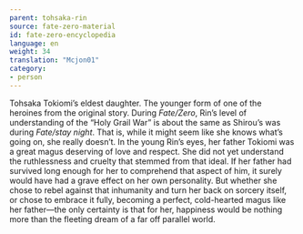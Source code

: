 ```yaml
---
parent: tohsaka-rin
source: fate-zero-material
id: fate-zero-encyclopedia
language: en
weight: 34
translation: "Mcjon01"
category:
- person
---
```


Tohsaka Tokiomi’s eldest daughter. The younger form of one of the heroines from the original story.
During *Fate/Zero*, Rin’s level of understanding of the “Holy Grail War” is about the same as Shirou’s was during *Fate/stay night*. That is, while it might seem like she knows what’s going on, she really doesn’t.
In the young Rin’s eyes, her father Tokiomi was a great magus deserving of love and respect. She did not yet understand the ruthlessness and cruelty that stemmed from that ideal. If her father had survived long enough for her to comprehend that aspect of him, it surely would have had a grave effect on her own personality. But whether she chose to rebel against that inhumanity and turn her back on sorcery itself, or chose to embrace it fully, becoming a perfect, cold-hearted magus like her father—the only certainty is that for her, happiness would be nothing more than the fleeting dream of a far off parallel world.
